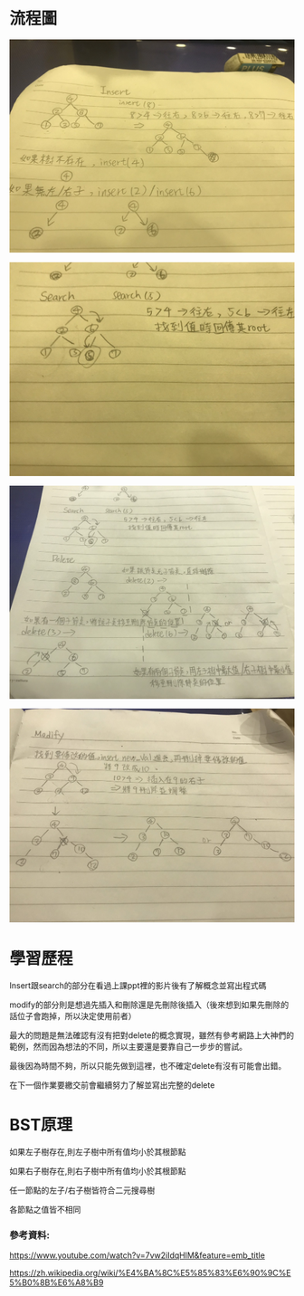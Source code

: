 # 流程圖

![](https://github.com/jason-28/06170136/blob/master/img/S__26288559.jpg)

![](https://github.com/jason-28/06170136/blob/master/img/S__26288562.jpg)

![](https://github.com/jason-28/06170136/blob/master/img/S__26288561.jpg)

![](https://github.com/jason-28/06170136/blob/master/img/S__26288563.jpg)

# 學習歷程

Insert跟search的部分在看過上課ppt裡的影片後有了解概念並寫出程式碼

modify的部分則是想過先插入和刪除還是先刪除後插入（後來想到如果先刪除的話位子會跑掉，所以決定使用前者）

最大的問題是無法確認有沒有把對delete的概念實現，雖然有參考網路上大神們的範例，然而因為想法的不同，所以主要還是要靠自己一步步的嘗試。

最後因為時間不夠，所以只能先做到這裡，也不確定delete有沒有可能會出錯。

在下一個作業要繳交前會繼續努力了解並寫出完整的delete

# BST原理
如果左子樹存在,則左子樹中所有值均小於其根節點

如果右子樹存在,則右子樹中所有值均小於其根節點

任一節點的左子/右子樹皆符合二元搜尋樹

各節點之值皆不相同

### 參考資料:

https://www.youtube.com/watch?v=7vw2iIdqHlM&feature=emb_title

https://zh.wikipedia.org/wiki/%E4%BA%8C%E5%85%83%E6%90%9C%E5%B0%8B%E6%A8%B9
